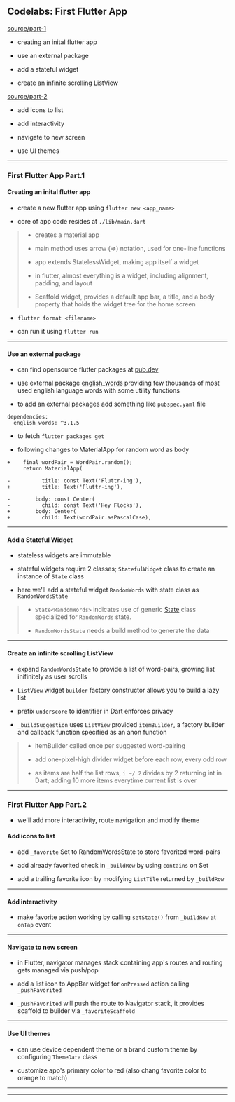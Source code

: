 
## Codelabs: First Flutter App

[source/part-1](https://codelabs.developers.google.com/codelabs/first-flutter-app-pt1/#1)

* creating an inital flutter app

* use an external package

* add a stateful widget

* create an infinite scrolling ListView

[source/part-2](https://codelabs.developers.google.com/codelabs/first-flutter-app-pt2/#0)

* add icons to list

* add interactivity

* navigate to new screen

* use UI themes

---

### First Flutter App Part.1

#### Creating an inital flutter app

* create a new flutter app using `flutter new <app_name>`

* core of app code resides at `./lib/main.dart`

> * creates a material app
>
> * main method uses arrow (=>) notation, used for one-line functions
>
> * app extends StatelessWidget, making app itself a widget
>
> * in flutter, almost everything is a widget, including alignment, padding, and layout
>
> * Scaffold widget, provides a default app bar, a title, and a body property that holds the widget tree for the home screen

* `flutter format <filename>`

* can run it using `flutter run`

---

#### Use an external package

* can find opensource flutter packages at [pub.dev](https://pub.dev/flutter)

* use external package [english_words](https://pub.dartlang.org/packages/english_words) providing few thousands of most used english language words with some utility functions

* to add an external packages add something like `pubspec.yaml` file

```
dependencies:
  english_words: ^3.1.5
```

* to fetch `flutter packages get`

* following changes to MaterialApp for random word as body

```
+    final wordPair = WordPair.random();
     return MaterialApp(

-          title: const Text('Fluttr-ing'),
+          title: Text('Fluttr-ing'),

-        body: const Center(
-          child: const Text('Hey Flocks'),
+        body: Center(
+          child: Text(wordPair.asPascalCase),
```

---

#### Add a Stateful Widget

* stateless widgets are immutable

* stateful widgets require 2 classes; `StatefulWidget` class to create an instance of `State` class

* here we'll add a stateful widget `RandomWords` with state class as `RandomWordsState`

> * `State<RandomWords>` indicates use of generic [State](https://docs.flutter.io/flutter/widgets/State-class.html) class specialized for `RandomWords` state.
>
> * `RandomWordsState` needs a build method to generate the data

---

#### Create an infinite scrolling ListView

* expand `RandomWordsState` to provide a list of word-pairs, growing list inifinitely as user scrolls

* `ListView` widget `builder` factory constructor allows you to build a lazy list

* prefix `underscore` to identifier in Dart enforces privacy

* `_buildSuggestion` uses `ListView` provided `itemBuilder`, a factory builder and callback function specified as an anon function

> * itemBuilder called once per suggested word-pairing
>
> * add one-pixel-high divider widget before each row, every odd row
>
> * as items are half the list rows, `i ~/ 2` divides by 2 returning int in Dart; adding 10 more items everytime current list is over

---

### First Flutter App Part.2

* we'll add more interactivity, route navigation and modify theme

#### Add icons to list

* add `_favorite` Set to RandomWordsState to store favorited word-pairs

* add already favorited check in `_buildRow` by using `contains` on Set

* add a trailing favorite icon by modifying `ListTile` returned by `_buildRow`

---

#### Add interactivity

* make favorite action working by calling `setState()` from `_buildRow` at `onTap` event

---

#### Navigate to new screen

* in Flutter, navigator manages stack containing app's routes and routing gets managed via push/pop

* add a list icon to AppBar widget for `onPressed` action calling `_pushFavorited`

* `_pushFavorited` will push the route to Navigator stack, it provides scaffold to builder via `_favoriteScaffold`

---

#### Use UI themes

* can use device dependent theme or a brand custom theme by configuring `ThemeData` class

* customize app's primary color to red (also chang favorite color to orange to match)

---
---

